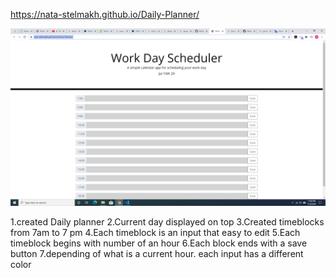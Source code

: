 https://nata-stelmakh.github.io/Daily-Planner/

![](Screenshot%20(125).png)



1.created Daily planner
2.Current day displayed on top
3.Created timeblocks from 7am to 7 pm
4.Each timeblock is an input that easy to edit
5.Each timeblock begins with number of an hour
6.Each block ends with a save button
7.depending of what is a current hour. each input has a different color



